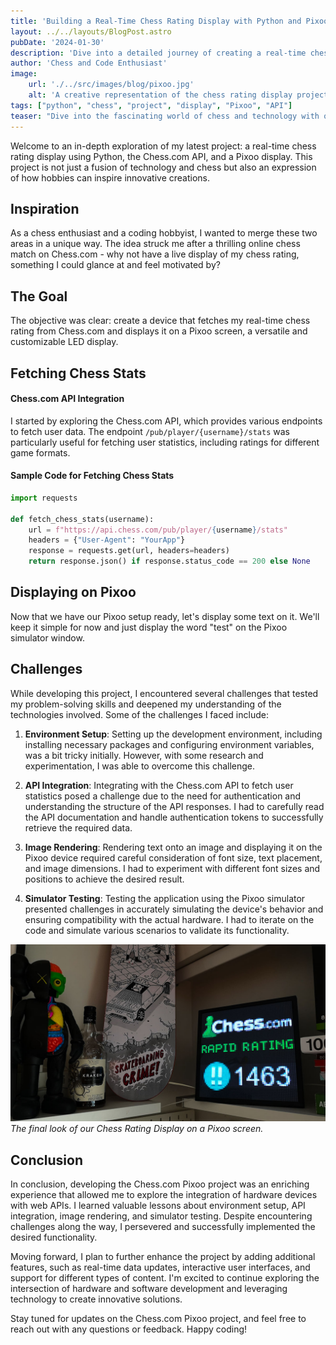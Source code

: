 ```yaml
---
title: 'Building a Real-Time Chess Rating Display with Python and Pixoo'
layout: ../../layouts/BlogPost.astro
pubDate: '2024-01-30'
description: 'Dive into a detailed journey of creating a real-time chess rating display using Python, Chess.com API, and Pixoo.'
author: 'Chess and Code Enthusiast'
image:
    url: './../src/images/blog/pixoo.jpg'
    alt: 'A creative representation of the chess rating display project.'
tags: ["python", "chess", "project", "display", "Pixoo", "API"]
teaser: "Dive into the fascinating world of chess and technology with our latest blog post! Join us on an exciting journey as we explore the creation of a real-time chess rating display using Python, the Chess.com API, and a Pixoo display. Discover how we blend the strategic depth of chess with the power of coding to craft an innovative solution that's as captivating as the game itself. Stay tuned for insights, code snippets, and a glimpse into the challenges and triumphs of this chess-inspired coding adventure!"
---
```


Welcome to an in-depth exploration of my latest project: a real-time chess rating display using Python, the Chess.com API, and a Pixoo display. This project is not just a fusion of technology and chess but also an expression of how hobbies can inspire innovative creations.


## Inspiration

As a chess enthusiast and a coding hobbyist, I wanted to merge these two areas in a unique way. The idea struck me after a thrilling online chess match on Chess.com - why not have a live display of my chess rating, something I could glance at and feel motivated by?

## The Goal

The objective was clear: create a device that fetches my real-time chess rating from Chess.com and displays it on a Pixoo screen, a versatile and customizable LED display.


## Fetching Chess Stats

#### Chess.com API Integration

I started by exploring the Chess.com API, which provides various endpoints to fetch user data. The endpoint `/pub/player/{username}/stats` was particularly useful for fetching user statistics, including ratings for different game formats.

#### Sample Code for Fetching Chess Stats

```python
import requests

def fetch_chess_stats(username):
    url = f"https://api.chess.com/pub/player/{username}/stats"
    headers = {"User-Agent": "YourApp"}
    response = requests.get(url, headers=headers)
    return response.json() if response.status_code == 200 else None
```

## Displaying on Pixoo

Now that we have our Pixoo setup ready, let's display some text on it. We'll keep it simple for now and just display the word "test" on the Pixoo simulator window.

## Challenges

While developing this project, I encountered several challenges that tested my problem-solving skills and deepened my understanding of the technologies involved. Some of the challenges I faced include:

1. **Environment Setup**: Setting up the development environment, including installing necessary packages and configuring environment variables, was a bit tricky initially. However, with some research and experimentation, I was able to overcome this challenge.

2. **API Integration**: Integrating with the Chess.com API to fetch user statistics posed a challenge due to the need for authentication and understanding the structure of the API responses. I had to carefully read the API documentation and handle authentication tokens to successfully retrieve the required data.

3. **Image Rendering**: Rendering text onto an image and displaying it on the Pixoo device required careful consideration of font size, text placement, and image dimensions. I had to experiment with different font sizes and positions to achieve the desired result.

4. **Simulator Testing**: Testing the application using the Pixoo simulator presented challenges in accurately simulating the device's behavior and ensuring compatibility with the actual hardware. I had to iterate on the code and simulate various scenarios to validate its functionality.

![Chess Rating Display](./../../images/blog/pixoo.jpg)
*The final look of our Chess Rating Display on a Pixoo screen.*

## Conclusion

In conclusion, developing the Chess.com Pixoo project was an enriching experience that allowed me to explore the integration of hardware devices with web APIs. I learned valuable lessons about environment setup, API integration, image rendering, and simulator testing. Despite encountering challenges along the way, I persevered and successfully implemented the desired functionality.

Moving forward, I plan to further enhance the project by adding additional features, such as real-time data updates, interactive user interfaces, and support for different types of content. I'm excited to continue exploring the intersection of hardware and software development and leveraging technology to create innovative solutions.

Stay tuned for updates on the Chess.com Pixoo project, and feel free to reach out with any questions or feedback. Happy coding!



